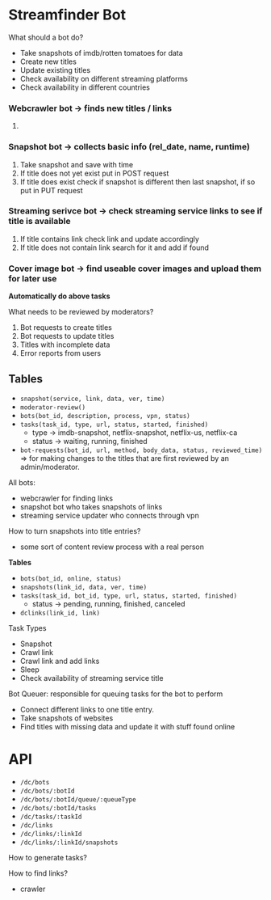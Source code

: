 # Streamfinder Bot

What should a bot do?

- Take snapshots of imdb/rotten tomatoes for data
- Create new titles
- Update existing titles
- Check availability on different streaming platforms
- Check availability in different countries

### Webcrawler bot -> finds new titles / links

1. 


### Snapshot bot -> collects basic info (rel_date, name, runtime)

1. Take snapshot and save with time
2. If title does not yet exist put in POST request
3. If title does exist check if snapshot is different then last snapshot, if so put in PUT request

### Streaming serivce bot -> check streaming service links to see if title is available

1. If title contains link check link and update accordingly
2. If title does not contain link search for it and add if found

### Cover image bot -> find useable cover images and upload them for later use

**Automatically do above tasks**

What needs to be reviewed by moderators?

1. Bot requests to create titles
2. Bot requests to update titles
3. Titles with incomplete data
4. Error reports from users

## Tables

- `snapshot(service, link, data, ver, time)`
- `moderator-review()`
- `bots(bot_id, description, process, vpn, status)`
- `tasks(task_id, type, url, status, started, finished)`
  - type -> imdb-snapshot, netflix-snapshot, netflix-us, netflix-ca
  - status -> waiting, running, finished
- `bot-requests(bot_id, url, method, body_data, status, reviewed_time)` => for making changes to the titles that are first reviewed by an admin/moderator.

All bots:
- webcrawler for finding links
- snapshot bot who takes snapshots of links
- streaming service updater who connects through vpn

How to turn snapshots into title entries?

- some sort of content review process with a real person

**Tables**

- `bots(bot_id, online, status)`
- `snapshots(link_id, data, ver, time)`
- `tasks(task_id, bot_id, type, url, status, started, finished)`
  - status -> pending, running, finished, canceled
- `dclinks(link_id, link)`

Task Types
- Snapshot
- Crawl link
- Crawl link and add links
- Sleep
- Check availability of streaming service title

Bot Queuer: responsible for queuing tasks for the bot to perform

- Connect different links to one title entry.
- Take snapshots of websites
- Find titles with missing data and update it with stuff found online

# API

- `/dc/bots`
- `/dc/bots/:botId`
- `/dc/bots/:botId/queue/:queueType`
- `/dc/bots/:botId/tasks`
- `/dc/tasks/:taskId`
- `/dc/links`
- `/dc/links/:linkId`
- `/dc/links/:linkId/snapshots`

How to generate tasks?

How to find links?

- crawler